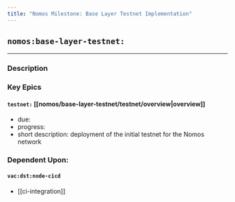```yaml
---
title: "Nomos Milestone: Base Layer Testnet Implementation"
---
```

## `nomos:base-layer-testnet:`
---
### Description

### Key Epics
#### `testnet:` [[nomos/base-layer-testnet/testnet/overview|overview]]
- due: 
- progress: 
- short description: deployment of the initial testnet for the Nomos network

### Dependent Upon:
#### `vac:dst:node-cicd`
- [[ci-integration]]